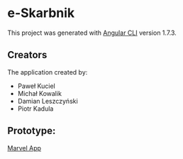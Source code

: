 # e-Skarbnik

This project was generated with [Angular CLI](https://github.com/angular/angular-cli) version 1.7.3.

## Creators
The application created by:
  * Paweł Kuciel
  * Michał Kowalik
  * Damian Leszczyński
  * Piotr Kadula

## Prototype:
[Marvel App](https://marvelapp.com/17228efg)

<!-- ### Notes by Michał Kowalik: -->

<!-- ## To update translation:
ng xi18n -->

<!-- ## To run application in polish:
./serve_polish (linux) or sh serve_polish (windows) -->

<!-- ## Development server -->

<!-- Run `ng serve` for a dev server. Navigate to `http://localhost:4200/`. The app will automatically reload if you change any of the source files. -->

<!-- ## Code scaffolding -->

<!-- Run `ng generate component component-name` to generate a new component. You can also use `ng generate directive|pipe|service|class|guard|interface|enum|module`. -->

<!-- ## Build -->

<!-- Run `ng build` to build the project. The build artifacts will be stored in the `dist/` directory. Use the `-prod` flag for a production build. -->

<!-- ## Running unit tests -->

<!-- Run `ng test` to execute the unit tests via [Karma](https://karma-runner.github.io). -->

<!-- ## Running end-to-end tests -->

<!-- Run `ng e2e` to execute the end-to-end tests via [Protractor](http://www.protractortest.org/). -->

<!-- ## Further help -->

<!-- To get more help on the Angular CLI use `ng help` or go check out the [Angular CLI README](https://github.com/angular/angular-cli/blob/master/README.md). -->
